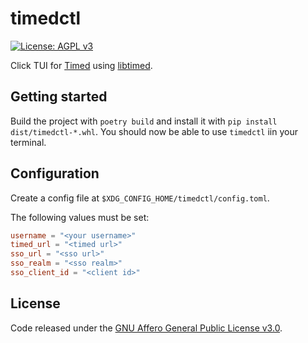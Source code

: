 # timedctl
[![License: AGPL v3](https://img.shields.io/badge/License-AGPL%20v3-blue.svg)](https://www.gnu.org/licenses/agpl-3.0)


Click TUI for [Timed](https://github.com/adfinis/timed-frontend) using [libtimed](https://github.com/adfinis/libtimed).

## Getting started
Build the project with `poetry build` and install it with `pip install dist/timedctl-*.whl`. You should now be able to use `timedctl` iin your terminal.

## Configuration
Create a config file at `$XDG_CONFIG_HOME/timedctl/config.toml`.

The following values must be set:
```toml
username = "<your username>"
timed_url = "<timed url>"
sso_url = "<sso url>"
sso_realm = "<sso realm>"
sso_client_id = "<client id>"
```

## License
Code released under the [GNU Affero General Public License v3.0](LICENSE).
